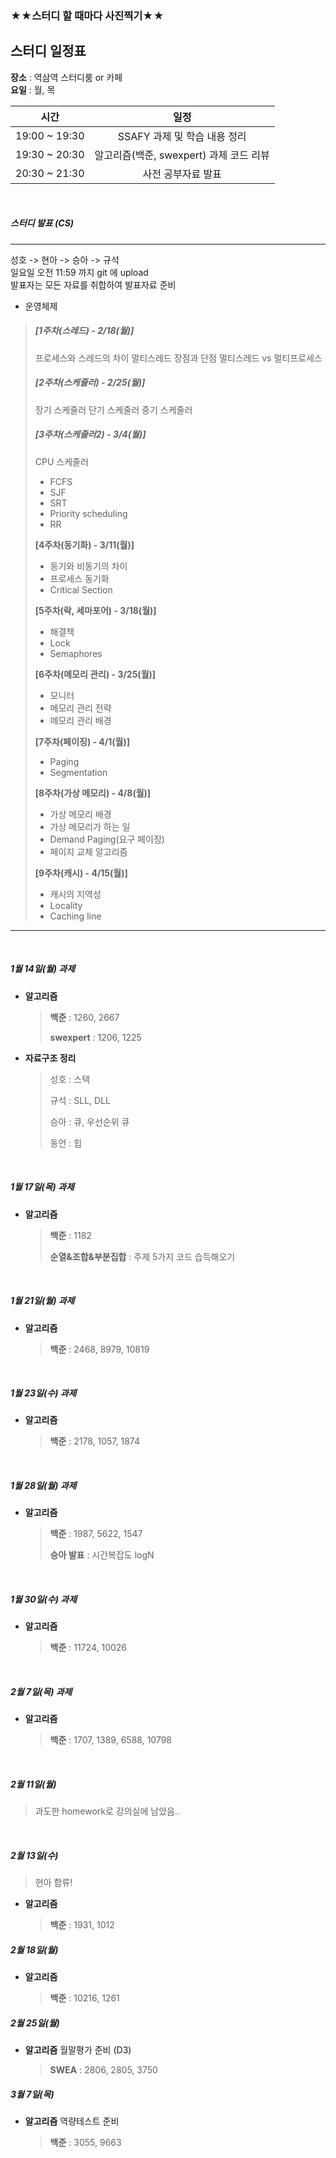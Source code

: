 ### ★★스터디 할 때마다 사진찍기★★

## 스터디 일정표

**장소** : 역삼역 스터디룸 or 카페<br>
**요일** : 월, 목

|     시간      |                  일정                   |
| :-----------: | :-------------------------------------: |
| 19:00 ~ 19:30 |      SSAFY 과제 및 학습 내용 정리       |
| 19:30 ~ 20:30 | 알고리즘(백준, swexpert) 과제 코드 리뷰 |
| 20:30 ~ 21:30 |           사전 공부자료 발표            |


<br>

##### 스터디 발표 (CS)
---

성호 -> 현아 -> 승아 -> 규석<br>
일요일 오전 11:59 까지 git 에 upload<br>
발표자는 모든 자료를 취합하여 발표자료 준비<br>

- 운영체제

> ##### [1주차(스레드) - 2/18(월)]
>
> 프로세스와 스레드의 차이
> 멀티스레드
> 장점과 단점
> 멀티스레드 vs 멀티프로세스
>
> ##### [2주차(스케줄러) - 2/25(월)]
>
> 장기 스케줄러
> 단기 스케줄러
> 중기 스케줄러
>
> ##### [3주차(스케줄러2) - 3/4(월)]
>
> CPU 스케줄러
>
> - FCFS
> - SJF
> - SRT
> - Priority scheduling
> - RR
>
> **[4주차(동기화) - 3/11(월)]**
>
> - 동기와 비동기의 차이
> - 프로세스 동기화
> - Critical Section
>
> **[5주차(락, 세마포어) - 3/18(월)]**
>
> - 해결책
> - Lock
> - Semaphores
>
> **[6주차(메모리 관리) - 3/25(월)]**
>
> - 모니터
> - 메모리 관리 전략
> - 메모리 관리 배경
>
> **[7주차(페이징) - 4/1(월)]**
>
> - Paging
> - Segmentation
>
> **[8주차(가상 메모리) - 4/8(월)]**
>
> - 가상 메모리 배경
> - 가상 메모리가 하는 일
> - Demand Paging(요구 페이징)
> - 페이지 교체 알고리즘
>
> **[9주차(캐시) - 4/15(월)]**
>
> - 캐시의 지역성
> - Locality
> - Caching line


---
<br>


##### 1월 14일(월) 과제

- **알고리즘**

  > **백준** : 1260, 2667
  >
  > **swexpert** : 1206, 1225

- **자료구조 정리**

  > 성호 : 스택
  >
  > 규석 : SLL, DLL
  >
  > 승아 : 큐, 우선순위 큐
  >
  > 동언 : 힙

 <br/>

##### 1월 17일(목) 과제

- **알고리즘**

  > **백준** : 1182
  >
  > **순열&조합&부분집합** : 주제 5가지 코드 습득해오기

<br/>

##### 1월 21일(월) 과제

- **알고리즘**

  > **백준** : 2468, 8979, 10819

<br/>

##### 1월 23일(수) 과제

- **알고리즘**

  > **백준** : 2178, 1057, 1874

<br/>

##### 1월 28일(월) 과제

- **알고리즘**

  > **백준** : 1987, 5622, 1547
  >
  > **승아 발표** : 시간복잡도 logN

<br/>

##### 1월 30일(수) 과제

- **알고리즘**

  > **백준** : 11724, 10026

<br/>

##### 2월 7일(목) 과제

- **알고리즘**

  > **백준** : 1707, 1389, 6588, 10798

<br/>

##### 2월 11일(월)

> 과도한 homework로 강의실에 남았음..

<br/>

##### 2월 13일(수)

> 현아 합류!

- **알고리즘**

  > **백준** : 1931, 1012

##### 2월 18일(월)

- **알고리즘**

  > **백준** : 10216, 1261
  
  
##### 2월 25일(월)
- **알고리즘**
월말평가 준비 (D3)
  > **SWEA** : 2806, 2805, 3750

##### 3월 7일(목)
- **알고리즘**
역량테스트 준비
  > **백준** : 3055, 9663

